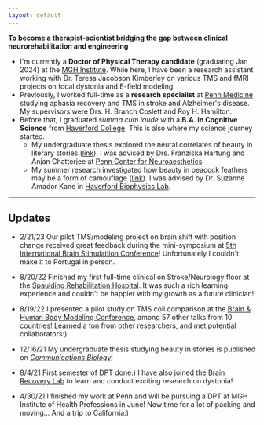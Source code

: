 ```yaml
---
layout: default
---
```


**To become a therapist-scientist bridging the gap between clinical neurorehabilitation and engineering**

- I'm currently a **Doctor of Physical Therapy candidate** (graduating Jan 2024) at the [MGH Institute](https://www.mghihp.edu). While here, I have been a research assistant working with Dr. Teresa Jacobson Kimberley on various TMS and fMRI projects on focal dystonia and E-field modeling.
- Previously, I worked full-time as a **research specialist** at [Penn Medicine](https://www.med.upenn.edu/lcns/) studying aphasia recovery and TMS in stroke and Alzheimer's disease. My supervisors were Drs. H. Branch Coslett and Roy H. Hamilton.  
- Before that, I graduated *summa cum laude* with a **B.A. in Cognitive Science** from [Haverford College](https://www.haverford.edu/). This is also where my science journey started.
  - My undergraduate thesis explored the neural correlates of beauty in literary stories ([link](https://www.nature.com/articles/s42003-021-02926-0)). I was advised by Drs. Franziska Hartung and Anjan Chatterjee at [Penn Center for Neuroaesthetics](https://neuroaesthetics.med.upenn.edu/).
  - My summer research investigated how beauty in peacock feathers may be a form of camouflage ([link](https://journals.plos.org/plosone/article/authors?id=10.1371/journal.pone.0210924)). I was advised by Dr. Suzanne Amador Kane in [Haverford Biophysics Lab](https://www.haverford.edu/users/samador).  

* * *

## Updates

* 2/21/23 Our pilot TMS/modeling project on brain shift with position change received great feedback during the mini-symposium at [5th International Brain Stimulatiion Conference](https://www.elsevier.com/events/conferences/international-brain-stimulation-conference/about)! Unfortunately I couldn't make it to Portugal in person.

* 8/20/22 Finished my first full-time clinical on Stroke/Neurology floor at the [Spaulding Rehabilitation Hospital](https://spauldingrehab.org/locations/spaulding-rehabilitation-hospital). It was such a rich learning experience and couldn't be happier with my growth as a future clinician!

* 8/19/22 I presented a pilot study on TMS coil comparison at the [Brain & Human Body Modeling Conference](https://tmslab.martinos.org/conferences/brain-and-human-body-modeling-conference-2022/), among 57 other talks from 10 countries! Learned a ton from other researchers, and met potential collaborators:)

* 12/16/21 My undergraduate thesis studying beauty in stories is published on [*Communications Biology*](https://www.nature.com/articles/s42003-021-02926-0)!

* 8/4/21 First semester of DPT done:) I have also joined the [Brain Recovery Lab](https://www.mghihp.edu/BRL) to learn and conduct exciting research on dystonia!

* 4/30/21 I finished my work at Penn and will be pursuing a DPT at MGH Institute of Health Professions in June! Now time for a lot of packing and moving... And a trip to California:)
